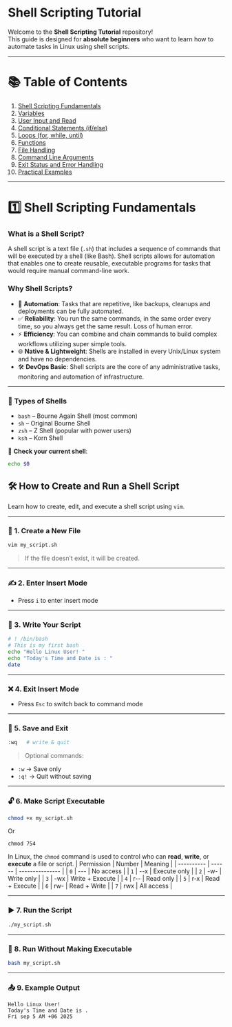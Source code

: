 # Shell Scripting Tutorial

Welcome to the **Shell Scripting Tutorial** repository!  
This guide is designed for **absolute beginners** who want to learn how to automate tasks in Linux using shell scripts.

---

# 📚 Table of Contents

1. [Shell Scripting Fundamentals](#1️⃣-shell-scripting-fundamentals)
2. [Variables](#2-variables)
3. [User Input and Read](#3-user-input-and-read)
4. [Conditional Statements (if/else)](#4-conditional-statements-ifelse)
5. [Loops (for, while, until)](#5-loops-for-while-until)
6. [Functions](#6-functions)
7. [File Handling](#7-file-handling)
8. [Command Line Arguments](#8-command-line-arguments)
9. [Exit Status and Error Handling](#9-exit-status-and-error-handling)
10. [Practical Examples](#10-practical-examples)

---

# 1️⃣ Shell Scripting Fundamentals

### What is a Shell Script?
A shell script is a text file (`.sh`) that includes a sequence of commands that will be executed by a shell (like Bash). Shell scripts allows for automation that enables one to create reusable, executable programs for tasks that would require manual command-line work.

### Why Shell Scripts?
- 🔄 **Automation**: Tasks that are repetitive, like backups, cleanups and deployments can be fully automated.
- ✅ **Reliability**: You run the same commands, in the same order every time, so you always get the same result. Loss of human error.
- ⚡ **Efficiency**: You can combine and chain commands to build complex workflows utilizing super simple tools.
- 🌐 **Native & Lightweight**: Shells are installed in every Unix/Linux system and have no dependencies.
- 🛠️ **DevOps Basic**: Shell scripts are the core of any administrative tasks, monitoring and automation of infrastructure.

---

### 🐚 Types of Shells

- `bash` – Bourne Again Shell (most common)  
- `sh` – Original Bourne Shell  
- `zsh` – Z Shell (popular with power users)  
- `ksh` – Korn Shell  

🧪 **Check your current shell**:
```bash
echo $0
```
## 🛠️ How to Create and Run a Shell Script

Learn how to create, edit, and execute a shell script using `vim`.

---

### 📄 1. Create a New File

```bash
vim my_script.sh
```

> If the file doesn’t exist, it will be created.

---

### ✍️ 2. Enter Insert Mode

* Press `i` to enter insert mode

---

### 💬 3. Write Your Script

```bash
# ! /bin/bash
# This is my first bash
echo "Hello Linux User! "
echo "Today's Time and Date is : "
date
```

---

### ❌ 4. Exit Insert Mode

* Press `Esc` to switch back to command mode

---

### 💾 5. Save and Exit

```bash
:wq   # write & quit
```

> Optional commands:

* `:w` → Save only
* `:q!` → Quit without saving

---

### 🔓 6. Make Script Executable

```bash
chmod +x my_script.sh
```
Or 
 ```
 chmod 754
```
In Linux, the `chmod` command is used to control who can **read**, **write**, or **execute** a file or script.
| Permission | Number | Meaning         |
| ---------- | ------ | --------------- |
| `0`        | ---    | No access       |
| `1`        | --x    | Execute only    |
| `2`        | -w-    | Write only      |
| `3`        | -wx    | Write + Execute |
| `4`        | r--    | Read only       |
| `5`        | r-x    | Read + Execute  |
| `6`        | rw-    | Read + Write    |
| `7`        | rwx    | All access      |

---

### ▶️ 7. Run the Script

```bash
./my_script.sh
```

---

### 🚫 8. Run Without Making Executable

```bash
bash my_script.sh
```

---

### 📤 9. Example Output

```
Hello Linux User!
Today's Time and Date is .
Fri sep 5 AM +06 2025
```